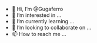 - 👋 Hi, I’m @Gugaferro
- 👀 I’m interested in ...
- 🌱 I’m currently learning ...
- 💞️ I’m looking to collaborate on ...
- 📫 How to reach me ...

<!---
Gugaferro/Gugaferro is a ✨ special ✨ repository because its `README.md` (this file) appears on your GitHub profile.
You can click the Preview link to take a look at your changes.
--->
